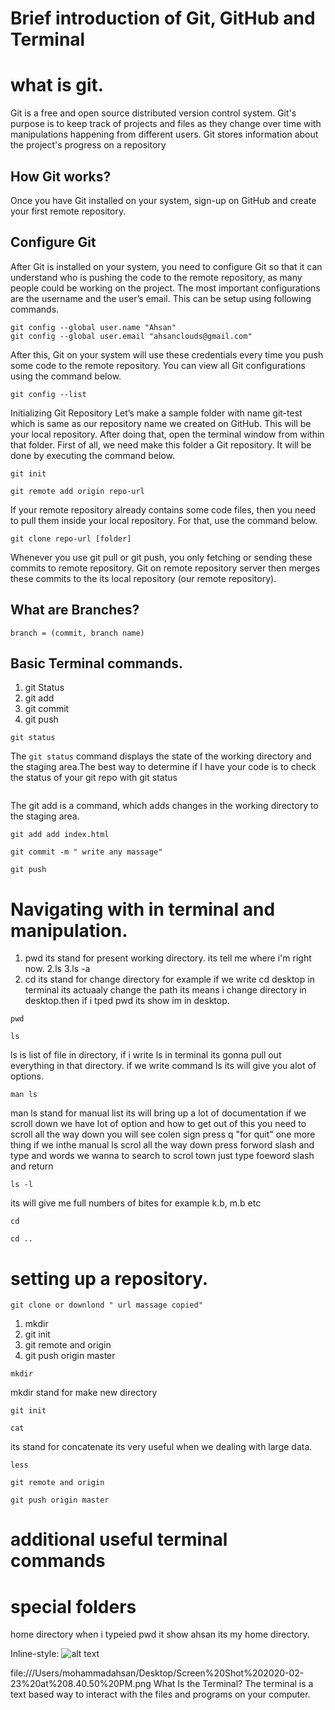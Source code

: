# Brief introduction of Git, GitHub and Terminal

# what is git.
Git is a free and open source distributed version control system. Git's purpose is to keep track of projects and files as they change over time with manipulations happening from different users. Git stores information about the project's progress on a repository
## How Git works?
Once you have Git installed on your system, sign-up on GitHub and create your first remote repository.
## Configure Git
After Git is installed on your system, you need to configure Git so that it can understand who is pushing the code to the remote repository, as many people could be working on the project. The most important configurations are the username and the user’s email. This can be setup using following commands.
```
git config --global user.name "Ahsan"
git config --global user.email "ahsanclouds@gmail.com"
```
After this, Git on your system will use these credentials every time you push some code to the remote repository. You can view all Git configurations using the command below.
```
git config --list
```
Initializing Git Repository
Let’s make a sample folder with name git-test which is same as our repository name we created on GitHub. This will be your local repository. After doing that, open the terminal window from within that folder.
First of all, we need make this folder a Git repository. It will be done by executing the command below.
```
git init
```
```
git remote add origin repo-url
```
If your remote repository already contains some code files, then you need to pull them inside your local repository. For that, use the command below.
```
git clone repo-url [folder]
```
Whenever you use git pull or git push, you only fetching or sending these commits to remote repository. Git on remote repository server then merges these commits to the its local repository (our remote repository).
## What are Branches?
```
branch = (commit, branch name)
```



## Basic Terminal commands.
1. git Status
2. git add
3. git commit
4. git push
 
```
git status
```
The `git status` command displays the state of the working directory and the staging area.The best way to determine if I have your code is to check the status of your git repo with git status
```

```
The git add is a command, which adds changes in the working directory to the staging area.
```
git add add index.html
```
```
git commit -m " write any massage"
```
```
git push
```
# Navigating with in terminal and manipulation.
1. pwd its stand for present working directory. its tell me where i'm right now.
2.ls
3.ls -a
4. cd its stand for change directory for example if we write cd desktop in terminal its actuaaly change the path its means i change directory in desktop.then if i tped pwd its show im in desktop.
```
pwd
```
```
ls
```
ls is list of file in directory, if i write ls in terminal its gonna pull out everything in that directory. if we write command ls its will give you alot of options.
```
man ls
```
man ls stand for manual list its will bring up a lot of documentation if we scroll down we have lot of option and how to get out of this you need to scroll all the way down you will see colen sign press q "for quit" one more thing if we inthe manual ls scrol all the way down press forword slash and type and words we wanna to search to scrol town just type foeword slash and return
```
ls -l

```
its will give me full numbers of bites for example k.b, m.b etc
```
cd
```
```
cd ..
```
# setting up a repository.
```
git clone or downlond " url massage copied"
```
1. mkdir
2. git init
3. git remote and origin
4. git push origin master
```
mkdir
```
mkdir stand for make new directory
```
git init
```
```
cat
```
its stand for concatenate its very useful when we dealing with large data.
```
less
```
```
git remote and origin
```
```
git push origin master
```
# additional useful terminal commands
# special folders
home directory when i typeied pwd it show ahsan its my home directory.



Inline-style: 
![alt text]("https://drive.google.com/file/d/1jbW8hzYxhprvW2Bgiabk-3QNZdH6GcV6/view?usp=sharing")


file:///Users/mohammadahsan/Desktop/Screen%20Shot%202020-02-23%20at%208.40.50%20PM.png
What Is the Terminal?
The terminal is a text based way to interact with the files and programs on your computer.














